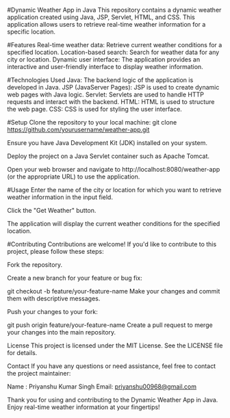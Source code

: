 #Dynamic Weather App in Java
This repository contains a dynamic weather application created using Java, JSP, Servlet, HTML, and CSS. This application allows users to retrieve real-time weather information for a specific location.

#Features
Real-time weather data: Retrieve current weather conditions for a specified location.
Location-based search: Search for weather data for any city or location.
Dynamic user interface: The application provides an interactive and user-friendly interface to display weather information.

#Technologies Used
Java: The backend logic of the application is developed in Java.
JSP (JavaServer Pages): JSP is used to create dynamic web pages with Java logic.
Servlet: Servlets are used to handle HTTP requests and interact with the backend.
HTML: HTML is used to structure the web page.
CSS: CSS is used for styling the user interface.

#Setup
Clone the repository to your local machine:
git clone https://github.com/yourusername/weather-app.git

Ensure you have Java Development Kit (JDK) installed on your system.

Deploy the project on a Java Servlet container such as Apache Tomcat.

Open your web browser and navigate to http://localhost:8080/weather-app (or the appropriate URL) to use the application.

#Usage
Enter the name of the city or location for which you want to retrieve weather information in the input field.

Click the "Get Weather" button.

The application will display the current weather conditions for the specified location.

#Contributing
Contributions are welcome! If you'd like to contribute to this project, please follow these steps:

Fork the repository.

Create a new branch for your feature or bug fix:

git checkout -b feature/your-feature-name
Make your changes and commit them with descriptive messages.

Push your changes to your fork:

git push origin feature/your-feature-name
Create a pull request to merge your changes into the main repository.

License
This project is licensed under the MIT License. See the LICENSE file for details.

Contact
If you have any questions or need assistance, feel free to contact the project maintainer:

Name : Priyanshu Kumar Singh
Email: priyanshu00968@gmail.com

Thank you for using and contributing to the Dynamic Weather App in Java. Enjoy real-time weather information at your fingertips!
